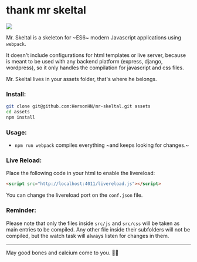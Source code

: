 thank mr skeltal
================

![](https://i.imgur.com/hoDrij8.gif)

Mr. Skeltal is a skeleton for ~ES6~ modern Javascript applications using `webpack`.

It doesn't include configurations for html templates or live server, because is meant to be used with any backend platform (express, django, wordpress), so it only handles the compilation for javascript and css files.

Mr. Skeltal lives in your assets folder, that's where he belongs.


### Install:

```bash
git clone git@github.com:HersonHN/mr-skeltal.git assets
cd assets
npm install
```


### Usage:

- `npm run webpack` compiles everything ~and keeps looking for changes.~


### Live Reload:

Place the following code in your html to enable the livereload:
```html
<script src="http://localhost:4011/livereload.js"></script>
```

You can change the livereload port on the `conf.json` file.


### Reminder:

Please note that only the files inside `src/js` and `src/css` will be taken as main entries to be compiled. Any other file inside their subfolders will not be compiled, but the watch task will always listen for changes in them.


- - -

May good bones and calcium come to you. 🎺💀
